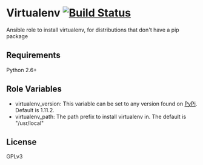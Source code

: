 Virtualenv [![Build Status](https://travis-ci.org/brad/virtualenv.png?branch=master)](https://travis-ci.org/brad/virtualenv)
==========

Ansible role to install virtualenv, for distributions that don't have a pip package

Requirements
------------

Python 2.6+

Role Variables
--------------

* virtualenv_version: This variable can be set to any version found on [PyPi](https://pypi.python.org/pypi/virtualenv). Default is 1.11.2.
* virtualenv_path: The path prefix to install virtualenv in. The default is "/usr/local"

License
-------

GPLv3
